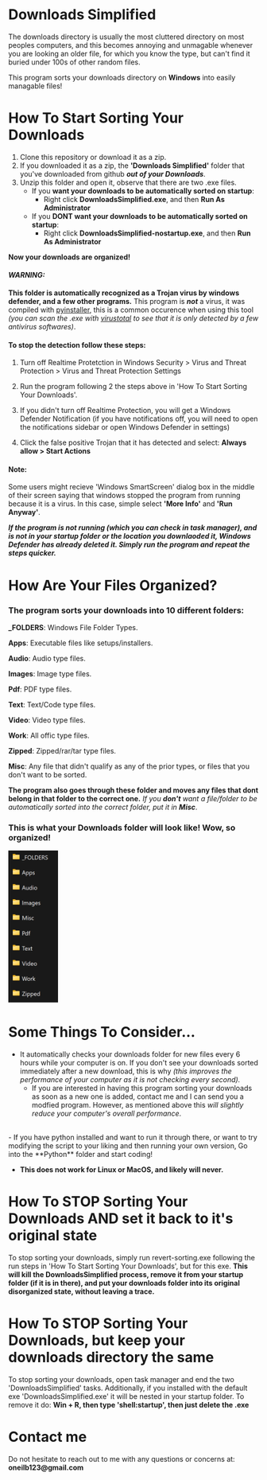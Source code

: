 # Downloads Simplified

The downloads directory is usually the most cluttered directory on most peoples computers, and this becomes annoying and unmagable whenever you are looking an older file, for which you know the type, but can't find it buried under 100s of other random files.

This program sorts your downloads directory on **Windows** into easily managable files!

# How To Start Sorting Your Downloads

 1. Clone this repository or download it as a zip.
 2. If you downloaded it as a zip, the __'Downloads Simplified'__ folder that you've downloaded from github ***out of your Downloads***.
 3. Unzip this folder and open it, observe that there are two .exe files. 
    - If you **want your downloads to be automatically sorted on startup**:
        - Right click **DownloadsSimplified.exe**, and then **Run As Administrator**
    - If you **DONT want your downloads to be automatically sorted on startup**:
        - Right click **DownloadsSimplified-nostartup.exe**, and then **Run As Administrator**


__Now your downloads are organized!__


#### ***WARNING:*** 
**This folder is automatically recognized as a Trojan virus by windows defender, and a few other programs.** This program is ***not*** a virus, it was compiled with [pyinstaller](https://pyinstaller.org/en/stable/), this is a common occurence when using this tool *(you can scan the .exe with [virustotal](https://www.virustotal.com/gui/home/upload) to see that it is only detected by a few antivirus softwares)*.

#### To stop the detection follow these steps:

1. Turn off Realtime Protetction in Windows Security > Virus and Threat Protection > Virus and Threat Protection Settings
<p></p>

2. Run the program following 2 the steps above in 'How To Start Sorting Your Downloads'.  
<p></p>

3. If you didn't turn off Realtime Protection, you will get a Windows Defender Notification (if you have notifications off, you will need to open the notifications sidebar or open Windows Defender in settings)
<p></p>

4. Click the false positive Trojan that it has detected and select: **Always allow > Start Actions**  
<p></p>

#### Note:
 Some users might recieve 'Windows SmartScreen' dialog box in the middle of their screen saying that windows stopped the program from running because it is a virus. In this case, simple select **'More Info'** and  **'Run Anyway'**.

***If the program is not running (which you can check in task manager), and is not in your startup folder or the location you downlaoded it, Windows Defender has already deleted it. Simply run the program and repeat the steps quicker.***

# How Are Your Files Organized?

### The program sorts your downloads into 10 different folders:

**_FOLDERS**: Windows File Folder Types. 

**Apps**: Executable files like setups/installers.

**Audio**: Audio type files.

**Images**: Image type files.

**Pdf**: PDF type files.                

**Text**: Text/Code type files.

**Video**: Video type files.

**Work**: All offic type files.

**Zipped**: Zipped/rar/tar type files.

**Misc**: Any file that didn't qualify as any of the prior types, or files that you don't want to be sorted.

**The program also goes through these folder and moves any files that dont belong in that folder to the correct one.**
*If you __don't__ want a file/folder to be automatically sorted into the correct folder, put it in __Misc__*.

### **This is what your Downloads folder will look like! Wow, so organized!**

<img src="./assets/Demo.png" alt="drawing" width="100"/>

# Some Things To Consider...

- It automatically checks your downloads folder for new files every 6 hours while your computer is on. If you don't see your downloads sorted immediately after a new download, this is why *(this improves the performance of your computer as it is not checking every second).*
    - If you are interested in having this program sorting your downloads as soon as a new one is added, contact me and I can send you a modfied program. However, as mentioned above this *will slightly reduce your computer's overall performance*.
<br>
- If you have python installed and want to run it through there, or want to try modifying the script to your liking and then running your own version, Go into the **Python** folder and start coding!

- **This does not work for Linux or MacOS, and likely will never.**
  
# How To STOP Sorting Your Downloads AND set it back to it's original state

To stop sorting your downloads, simply run revert-sorting.exe following the run steps in 'How To Start Sorting Your Downloads', but for this exe.
**This will kill the DownloadsSimplified process, remove it from your startup folder (if it is in there), and put your downloads folder into its original disorganized state, without leaving a trace.**

# How To STOP Sorting Your Downloads, but keep your downloads directory the same

To stop sorting your downloads, open task manager and end the two 'DownloadsSimplified' tasks. 
Additionally, if you installed with the default exe 'DownloadsSimplified.exe' it will be nested in your startup folder. To remove it do: **Win + R, then type 'shell:startup', then just delete the .exe**

# Contact me
Do not hesitate to reach out to me with any questions or concerns at:
__oneilb123@gmail.com__
